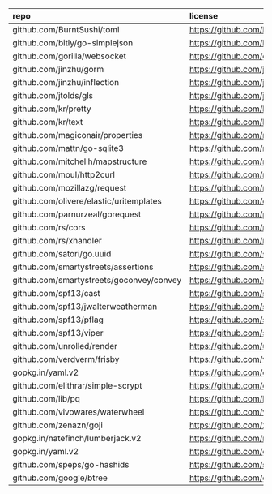 |repo| license |
|:---|:---|
|github.com/BurntSushi/toml|https://github.com/BurntSushi/toml/blob/master/COPYING|
|github.com/bitly/go-simplejson|https://github.com/bitly/go-simplejson/blob/master/LICENSE|
|github.com/gorilla/websocket|https://github.com/gorilla/websocket/blob/master/LICENSE|
|github.com/jinzhu/gorm|https://github.com/jinzhu/gorm/blob/master/License|
|github.com/jinzhu/inflection|https://github.com/jinzhu/inflection/blob/master/LICENSE|
|github.com/jtolds/gls|https://github.com/jtolds/gls/blob/master/LICENSE|
|github.com/kr/pretty|https://github.com/kr/pretty/blob/master/License|
|github.com/kr/text|https://github.com/kr/text/blob/master/License|
|github.com/magiconair/properties|https://github.com/magiconair/properties/blob/master/LICENSE|
|github.com/mattn/go-sqlite3|https://github.com/mattn/go-sqlite3/blob/master/LICENSE|
|github.com/mitchellh/mapstructure|https://github.com/mitchellh/mapstructure/blob/master/LICENSE|
|github.com/moul/http2curl|https://github.com/moul/http2curl/blob/master/LICENSE|
|github.com/mozillazg/request|https://github.com/mozillazg/request/blob/master/LICENSE|
|github.com/olivere/elastic/uritemplates|https://github.com/olivere/elastic/blob/release-branch.v3/LICENSE|
|github.com/parnurzeal/gorequest|https://github.com/parnurzeal/gorequest/blob/master/LICENSE|
|github.com/rs/cors|https://github.com/rs/cors/blob/master/LICENSE|
|github.com/rs/xhandler|https://github.com/rs/xhandler/blob/master/LICENSE|
|github.com/satori/go.uuid|https://github.com/satori/go.uuid/blob/master/LICENSE|
|github.com/smartystreets/assertions|https://github.com/smartystreets/assertions/blob/master/LICENSE.md|
|github.com/smartystreets/goconvey/convey|https://github.com/smartystreets/goconvey/blob/master/LICENSE.md|
|github.com/spf13/cast|https://github.com/spf13/cast/blob/master/LICENSE|
|github.com/spf13/jwalterweatherman|https://github.com/spf13/jwalterweatherman/blob/master/LICENSE|
|github.com/spf13/pflag|https://github.com/spf13/pflag/blob/master/LICENSE|
|github.com/spf13/viper|https://github.com/spf13/viper/blob/master/LICENSE|
|github.com/unrolled/render|https://github.com/unrolled/render/blob/master/LICENSE|
|github.com/verdverm/frisby|https://github.com/verdverm/frisby/blob/master/LICENSE|
|gopkg.in/yaml.v2|https://github.com/go-yaml/yaml/blob/v2/LICENSE|
|github.com/elithrar/simple-scrypt|https://github.com/elithrar/simple-scrypt/blob/master/LICENSE|
|github.com/lib/pq|https://github.com/lib/pq/blob/master/LICENSE.md|
|github.com/vivowares/waterwheel|https://github.com/vivowares/waterwheel/blob/master/LICENSE|
|github.com/zenazn/goji|https://github.com/zenazn/goji/blob/master/LICENSE|
|gopkg.in/natefinch/lumberjack.v2|https://github.com/natefinch/lumberjack/blob/v2.0/LICENSE|
|gopkg.in/yaml.v2|https://github.com/go-yaml/yaml/blob/v2/LICENSE|
|github.com/speps/go-hashids|https://github.com/speps/go-hashids/blob/master/LICENSE|
|github.com/google/btree|https://github.com/google/btree/blob/master/LICENSE|
